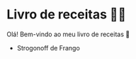# Livro de receitas :man_cook:

Olá! Bem-vindo ao meu livro de receitas :wave:

- Strogonoff de Frango
